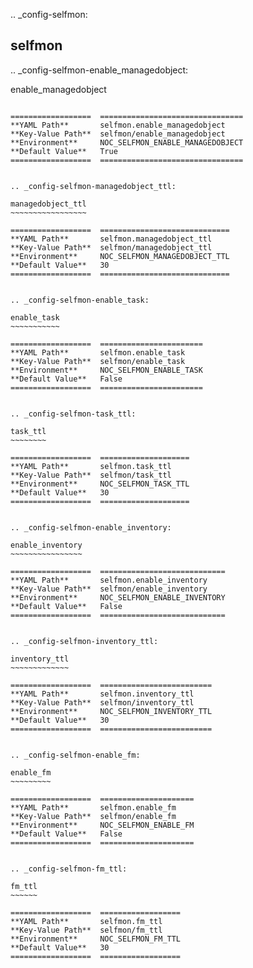 .. _config-selfmon:

selfmon
-------


.. _config-selfmon-enable_managedobject:

enable_managedobject
~~~~~~~~~~~~~~~~~~~~

==================  ================================
**YAML Path**       selfmon.enable_managedobject
**Key-Value Path**  selfmon/enable_managedobject
**Environment**     NOC_SELFMON_ENABLE_MANAGEDOBJECT
**Default Value**   True
==================  ================================


.. _config-selfmon-managedobject_ttl:

managedobject_ttl
~~~~~~~~~~~~~~~~~

==================  =============================
**YAML Path**       selfmon.managedobject_ttl
**Key-Value Path**  selfmon/managedobject_ttl
**Environment**     NOC_SELFMON_MANAGEDOBJECT_TTL
**Default Value**   30
==================  =============================


.. _config-selfmon-enable_task:

enable_task
~~~~~~~~~~~

==================  =======================
**YAML Path**       selfmon.enable_task
**Key-Value Path**  selfmon/enable_task
**Environment**     NOC_SELFMON_ENABLE_TASK
**Default Value**   False
==================  =======================


.. _config-selfmon-task_ttl:

task_ttl
~~~~~~~~

==================  ====================
**YAML Path**       selfmon.task_ttl
**Key-Value Path**  selfmon/task_ttl
**Environment**     NOC_SELFMON_TASK_TTL
**Default Value**   30
==================  ====================


.. _config-selfmon-enable_inventory:

enable_inventory
~~~~~~~~~~~~~~~~

==================  ============================
**YAML Path**       selfmon.enable_inventory
**Key-Value Path**  selfmon/enable_inventory
**Environment**     NOC_SELFMON_ENABLE_INVENTORY
**Default Value**   False
==================  ============================


.. _config-selfmon-inventory_ttl:

inventory_ttl
~~~~~~~~~~~~~

==================  =========================
**YAML Path**       selfmon.inventory_ttl
**Key-Value Path**  selfmon/inventory_ttl
**Environment**     NOC_SELFMON_INVENTORY_TTL
**Default Value**   30
==================  =========================


.. _config-selfmon-enable_fm:

enable_fm
~~~~~~~~~

==================  =====================
**YAML Path**       selfmon.enable_fm
**Key-Value Path**  selfmon/enable_fm
**Environment**     NOC_SELFMON_ENABLE_FM
**Default Value**   False
==================  =====================


.. _config-selfmon-fm_ttl:

fm_ttl
~~~~~~

==================  ==================
**YAML Path**       selfmon.fm_ttl
**Key-Value Path**  selfmon/fm_ttl
**Environment**     NOC_SELFMON_FM_TTL
**Default Value**   30
==================  ==================


